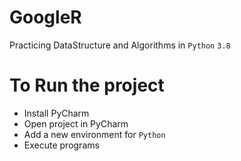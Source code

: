 # GoogleR
Practicing DataStructure and Algorithms in `Python` `3.8`

# To Run the project
- Install PyCharm
- Open project in PyCharm
- Add a new environment for `Python`
- Execute programs

